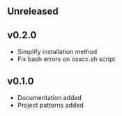 ## Unreleased

## v0.2.0

- Simplify installation method
- Fix bash errors on _osxcc.sh_ script

## v0.1.0

- Documentation added
- Project patterns added
